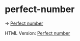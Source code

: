 # perfect-number

&#8594; [Perfect number](https://github.com/easai/perfect-number/blob/main/perfect-number.ipynb)

HTML Version:
[Perfect number](https://easai.github.io/perfect-number/perfect-number.html)
